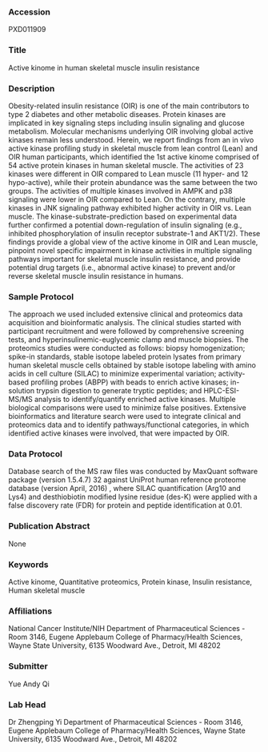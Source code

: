 ### Accession
PXD011909

### Title
Active kinome in human skeletal muscle insulin resistance

### Description
Obesity-related insulin resistance (OIR) is one of the main contributors to type 2 diabetes and other metabolic diseases. Protein kinases are implicated in key signaling steps including insulin signaling and glucose metabolism. Molecular mechanisms underlying OIR involving global active kinases remain less understood. Herein, we report findings from an in vivo active kinase profiling study in skeletal muscle from lean control (Lean) and OIR human participants, which identified the 1st active kinome comprised of 54 active protein kinases in human skeletal muscle. The activities of 23 kinases were different in OIR compared to Lean muscle (11 hyper- and 12 hypo-active), while their protein abundance was the same between the two groups.  The activities of multiple kinases involved in AMPK and p38 signaling were lower in OIR compared to Lean.  On the contrary, multiple kinases in JNK signaling pathway exhibited higher activity in OIR vs. Lean muscle. The kinase-substrate-prediction based on experimental data further confirmed a potential down-regulation of insulin signaling (e.g., inhibited phosphorylation of insulin receptor substrate-1 and AKT1/2). These findings provide a global view of the active kinome in OIR and Lean muscle, pinpoint novel specific impairment in kinase activities in multiple signaling pathways important for skeletal muscle insulin resistance, and provide potential drug targets (i.e., abnormal active kinase) to prevent and/or reverse skeletal muscle insulin resistance in humans.

### Sample Protocol
The approach we used included extensive clinical and proteomics data acquisition and bioinformatic analysis. The clinical studies started with participant recruitment and were followed by comprehensive screening tests, and hyperinsulinemic-euglycemic clamp and muscle biopsies. The proteomics studies were conducted as follows: biopsy homogenization; spike-in standards, stable isotope labeled protein lysates from primary human skeletal muscle cells obtained by stable isotope labeling with amino acids in cell culture (SILAC) to minimize experimental variation; activity-based profiling probes (ABPP) with beads to enrich active kinases; in-solution trypsin digestion to generate tryptic peptides; and HPLC-ESI-MS/MS analysis to identify/quantify enriched active kinases. Multiple biological comparisons were used to minimize false positives.  Extensive bioinformatics and literature search were used to integrate clinical and proteomics data and to identify pathways/functional categories, in which identified active kinases were involved, that were impacted by OIR.

### Data Protocol
Database search of the MS raw files was conducted by MaxQuant software package (version 1.5.4.7) 32 against UniProt human reference proteome database (version April, 2016) , where SILAC quantification (Arg10 and Lys4) and desthiobiotin modified lysine residue (des-K)  were applied with a false discovery rate (FDR) for protein and peptide identification at 0.01.

### Publication Abstract
None

### Keywords
Active kinome, Quantitative proteomics, Protein kinase, Insulin resistance, Human skeletal muscle

### Affiliations
National Cancer Institute/NIH
Department of Pharmaceutical Sciences - Room 3146, Eugene Applebaum College of Pharmacy/Health Sciences, Wayne State University, 6135 Woodward Ave., Detroit, MI 48202

### Submitter
Yue Andy Qi

### Lab Head
Dr Zhengping Yi
Department of Pharmaceutical Sciences - Room 3146, Eugene Applebaum College of Pharmacy/Health Sciences, Wayne State University, 6135 Woodward Ave., Detroit, MI 48202



